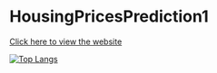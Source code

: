 # HousingPricesPrediction1

[Click here to view the website](http://thopuriharshitha.pythonanywhere.com/)

[![Top Langs](https://github-readme-stats.vercel.app/api/top-langs/?username=20wh1a6637)](https://github.com/anuraghazra/github-readme-stats)
